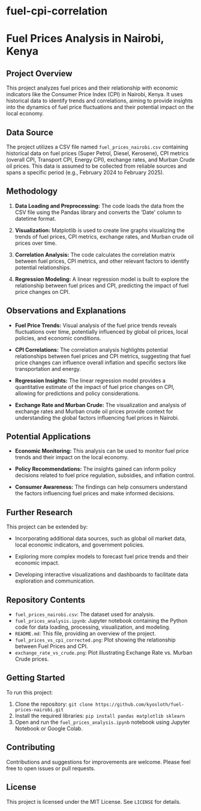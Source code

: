 # fuel-cpi-correlation
# Fuel Prices Analysis in Nairobi, Kenya

## Project Overview

This project analyzes fuel prices and their relationship with economic indicators like the Consumer Price Index (CPI) in Nairobi, Kenya. It uses historical data to identify trends and correlations, aiming to provide insights into the dynamics of fuel price fluctuations and their potential impact on the local economy.

## Data Source

The project utilizes a CSV file named `fuel_prices_nairobi.csv` containing historical data on fuel prices (Super Petrol, Diesel, Kerosene), CPI metrics (overall CPI, Transport CPI, Energy CPI), exchange rates, and Murban Crude oil prices. This data is assumed to be collected from reliable sources and spans a specific period (e.g., February 2024 to February 2025).

## Methodology

1. **Data Loading and Preprocessing:** The code loads the data from the CSV file using the Pandas library and converts the 'Date' column to datetime format.

2. **Visualization:** Matplotlib is used to create line graphs visualizing the trends of fuel prices, CPI metrics, exchange rates, and Murban crude oil prices over time.

3. **Correlation Analysis:** The code calculates the correlation matrix between fuel prices, CPI metrics, and other relevant factors to identify potential relationships.

4. **Regression Modeling:** A linear regression model is built to explore the relationship between fuel prices and CPI, predicting the impact of fuel price changes on CPI.

## Observations and Explanations

- **Fuel Price Trends:** Visual analysis of the fuel price trends reveals fluctuations over time, potentially influenced by global oil prices, local policies, and economic conditions.

- **CPI Correlations:** The correlation analysis highlights potential relationships between fuel prices and CPI metrics, suggesting that fuel price changes can influence overall inflation and specific sectors like transportation and energy.

- **Regression Insights:** The linear regression model provides a quantitative estimate of the impact of fuel price changes on CPI, allowing for predictions and policy considerations.

- **Exchange Rate and Murban Crude:** The visualization and analysis of exchange rates and Murban crude oil prices provide context for understanding the global factors influencing fuel prices in Nairobi.

## Potential Applications

- **Economic Monitoring:** This analysis can be used to monitor fuel price trends and their impact on the local economy.

- **Policy Recommendations:** The insights gained can inform policy decisions related to fuel price regulation, subsidies, and inflation control.

- **Consumer Awareness:** The findings can help consumers understand the factors influencing fuel prices and make informed decisions.

## Further Research

This project can be extended by:

- Incorporating additional data sources, such as global oil market data, local economic indicators, and government policies.

- Exploring more complex models to forecast fuel price trends and their economic impact.

- Developing interactive visualizations and dashboards to facilitate data exploration and communication.


## Repository Contents

- `fuel_prices_nairobi.csv`: The dataset used for analysis.
- `fuel_prices_analysis.ipynb`: Jupyter notebook containing the Python code for data loading, processing, visualization, and modeling.
- `README.md`: This file, providing an overview of the project.
- `fuel_prices_vs_cpi_corrected.png`: Plot showing the relationship between Fuel Prices and CPI.
- `exchange_rate_vs_crude.png`: Plot illustrating Exchange Rate vs. Murban Crude prices.

## Getting Started

To run this project:

1. Clone the repository: `git clone https://github.com/kyosloth/fuel-prices-nairobi.git`
2. Install the required libraries: `pip install pandas matplotlib sklearn`
3. Open and run the `fuel_prices_analysis.ipynb` notebook using Jupyter Notebook or Google Colab.

## Contributing

Contributions and suggestions for improvements are welcome. Please feel free to open issues or pull requests.

## License

This project is licensed under the MIT License. See `LICENSE` for details.
